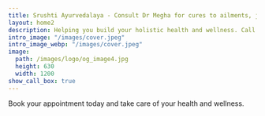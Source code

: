 ```yaml
---
title: Srushti Ayurvedalaya - Consult Dr Megha for cures to ailments, joint pains & Panchakarma.
layout: home2
description: Helping you build your holistic health and wellness. Call 919980616152 today to schedule an appointment with Dr Megha.
intro_image: "/images/cover.jpeg"
intro_image_webp: "/images/cover.jpeg"
image:
  path: /images/logo/og_image4.jpg
  height: 630
  width: 1200
show_call_box: true
---
```


Book your appointment today and take care of your health and wellness. 

